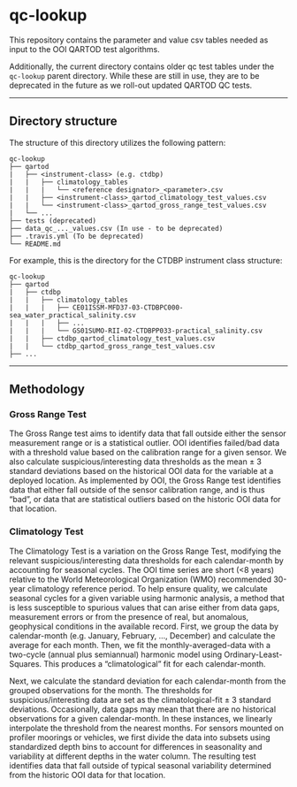 # qc-lookup

This repository contains the parameter and value csv tables needed as input to the OOI QARTOD test algorithms.

Additionally, the current directory contains older qc test tables under the ```qc-lookup``` parent directory. While these are still in use, they are to be deprecated in the future as we roll-out updated QARTOD QC tests.

---
## Directory structure
The structure of this directory utilizes the following pattern:

```
qc-lookup
├── qartod
|   ├── <instrument-class> (e.g. ctdbp)
|   |   ├── climatology_tables
|   |   |   └── <reference designator>_<parameter>.csv
|   |   ├── <instrument-class>_qartod_climatology_test_values.csv
|   |   └── <instrument-class>_qartod_gross_range_test_values.csv
|   └── ...
├── tests (deprecated)
├── data_qc_..._values.csv (In use - to be deprecated)
├── .travis.yml (To be deprecated)
└── README.md

```

For example, this is the directory for the CTDBP instrument class structure:
```
qc-lookup
├── qartod
|   ├── ctdbp
|   |   ├── climatology_tables
|   |   |   ├── CE01ISSM-MFD37-03-CTDBPC000-sea_water_practical_salinity.csv
|   |   |   ├── ...
|   |   |   └── GS01SUMO-RII-02-CTDBPP033-practical_salinity.csv
|   |   ├── ctdbp_qartod_climatology_test_values.csv
|   |   └── ctdbp_qartod_gross_range_test_values.csv
├── ...
```
---
## Methodology

### Gross Range Test
The Gross Range test aims to identify data that fall outside either the sensor measurement range or is a statistical outlier. OOI identifies failed/bad data with a threshold value based on the calibration range for a given sensor. We also calculate suspicious/interesting data thresholds as the mean ± 3 standard deviations based on the historical OOI data for the variable at a deployed location. As implemented by OOI, the Gross Range test identifies data that either fall outside of the sensor calibration range, and is thus “bad”, or data that are statistical outliers based on the historic OOI data for that location.

### Climatology Test
The Climatology Test is a variation on the Gross Range Test, modifying the relevant suspicious/interesting data thresholds for each calendar-month by accounting for seasonal cycles. The OOI time series are short (<8 years) relative to the World Meteorological Organization (WMO) recommended 30-year climatology reference period. To help ensure quality, we calculate seasonal cycles for a given variable using harmonic analysis, a method that is less susceptible to spurious values that can arise either from data gaps, measurement errors or from the presence of real, but anomalous, geophysical conditions in the available record.  First, we group the data by calendar-month (e.g. January, February, …, December) and calculate the average for each month. Then, we fit the monthly-averaged-data with a two-cycle (annual plus semiannual) harmonic model using Ordinary-Least-Squares. This produces a “climatological” fit for each calendar-month.

Next, we calculate the standard deviation for each calendar-month from the grouped observations for the month. The thresholds for suspicious/interesting data are set as the climatological-fit ± 3 standard deviations. Occasionally, data gaps may mean that there are no historical observations for a given calendar-month. In these instances, we linearly interpolate the threshold from the nearest months. For sensors mounted on profiler moorings or vehicles, we first divide the data into subsets using standardized depth bins to account for differences in seasonality and variability at different depths in the water column. The resulting test identifies data that fall outside of typical seasonal variability determined from the historic OOI data for that location.
